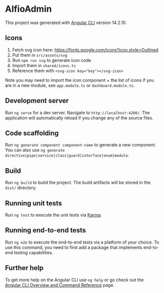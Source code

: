 # AlfioAdmin

This project was generated with [Angular CLI](https://github.com/angular/angular-cli) version 14.2.10.

## Icons

1. Fetch svg icon here: https://fonts.google.com/icons?icon.style=Outlined
2. Put them in `src/assets/svg`
3. Run `npm run svg` to generate icon code
4. Import them in `shared/icons.ts`
5. Reference them with `<svg-icon key="key"></svg-icon>`

Note you may need to import the icon component + the list of icons if you are in a new module, see `app.module.ts` or
`dashboard.module.ts`.

## Development server

Run `ng serve` for a dev server. Navigate to `http://localhost:4200/`. The application will automatically reload if you change any of the source files.

## Code scaffolding

Run `ng generate component component-name` to generate a new component. You can also use `ng generate directive|pipe|service|class|guard|interface|enum|module`.

## Build

Run `ng build` to build the project. The build artifacts will be stored in the `dist/` directory.

## Running unit tests

Run `ng test` to execute the unit tests via [Karma](https://karma-runner.github.io).

## Running end-to-end tests

Run `ng e2e` to execute the end-to-end tests via a platform of your choice. To use this command, you need to first add a package that implements end-to-end testing capabilities.

## Further help

To get more help on the Angular CLI use `ng help` or go check out the [Angular CLI Overview and Command Reference](https://angular.io/cli) page.
